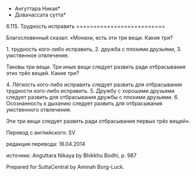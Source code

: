 * Ангуттара Никая*
* Довачассата сутта*

6\.115\. Трудность исправить
\=\=\=\=\=\=\=\=\=\=\=\=\=\=\=\=\=\=\=\=\=\=\=\=\=\=

Благословенный сказал: «Монахи, есть эти три вещи\. Какие три?

1\. трудность кого\-либо исправить,
2\. дружба с плохими друзьями,
3\. умственное отвлечение\.

Таковы три вещи\. Три иные вещи следует развить ради отбрасывания этих трёх вещей\. Какие три?

4\. Лёгкость кого\-либо исправить следует развить для отбрасывания трудности кого\-либо исправить\.
5\. Дружбу с хорошими друзьями следует развить для отбрасывания дружбы с плохими друзьями\.
6\. Осознанность к дыханию следует развить для отбрасывания умственного отвлечения\.

Эти три вещи следует развить ради отбрасывания первых трёх вещей»\.

Перевод с английского: SV

редакция перевода: 16\.04\.2014

источник: Anguttara Nikaya by Bhikkhu Bodhi, p\. 987

Prepared for SuttaCentral by Aminah Borg\-Luck\.